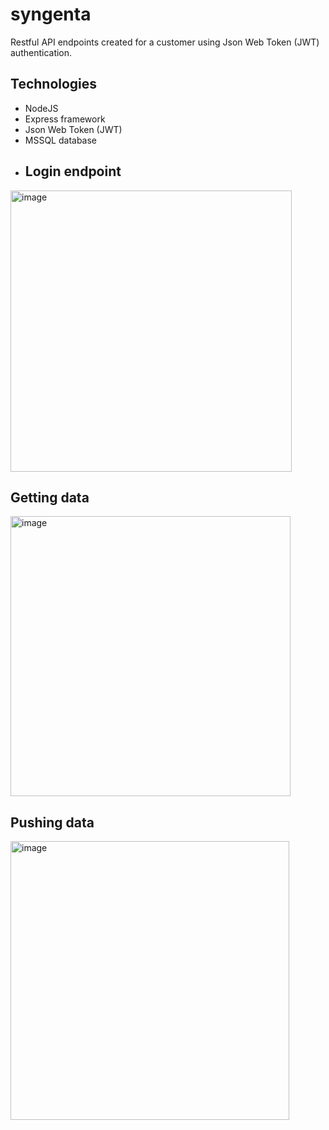 # syngenta
Restful API endpoints created for a customer using Json Web Token (JWT) authentication.
## Technologies
- NodeJS
- Express framework
- Json Web Token (JWT)
- MSSQL database
- ## Login endpoint
<img width="450" alt="image" src="https://github.com/rodrigo-rodrigues-web/syngenta/assets/55005796/3f98f2ae-33ed-41bd-a35d-18c0d146b68b">

## Getting data
<img width="448" alt="image" src="https://github.com/rodrigo-rodrigues-web/syngenta/assets/55005796/e85d3c18-2a7e-4fd7-8264-f5ab834671a9">

## Pushing data
<img width="446" alt="image" src="https://github.com/rodrigo-rodrigues-web/syngenta/assets/55005796/6713c9db-72ce-4007-be6c-da1582d58f48">
